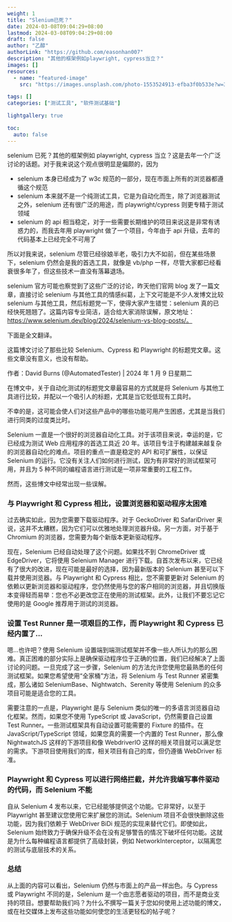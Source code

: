 ```yaml
---
weight: 1
title: "Slenium已死？"
date: 2024-03-08T09:04:29+08:00
lastmod: 2024-03-08T09:04:29+08:00
draft: false
author: "乙醇"
authorLink: "https://github.com/easonhan007"
description: "其他的框架例如playwright, cypress当立？"
images: []
resources:
  - name: "featured-image"
    src: "https://images.unsplash.com/photo-1553524913-efba3f0b533e?w=300"

tags: []
categories: ["测试工具", "软件测试基础"]

lightgallery: true

toc:
  auto: false
---
```


selenium 已死？其他的框架例如 playwright, cypress 当立？这是去年一个广泛讨论的话题。对于我来说这个观点很明显是偏颇的，因为

- selenium 本身已经成为了 w3c 规范的一部分，现在市面上所有的浏览器都遵循这个规范
- selenium 本来就不是一个纯测试工具，它是为自动化而生，除了浏览器测试之外，selenium 还有很广泛的用途，而 playwright/cypress 则更专精于测试领域
- selenium 的 api 相当稳定，对于一些需要长期维护的项目来说这是非常有诱惑力的，而我去年用 playwright 做了一个项目，今年由于 api 升级，去年的代码基本上已经完全不可用了

所以对我来说，selenium 尽管已经徐娘半老，吸引力大不如前，但在某些场景下，selenium 仍然会是我的首选工具，就像是 vb/php 一样，尽管大家都已经看衰很多年了，但这些技术一直没有落幕退场。

selenium 官方可能也察觉到了这些广泛的讨论，昨天他们官网 blog 发了一篇文章，直接讨论 selenium 与其他工具的情感纠葛，上下文可能是不少人发博文比较 selenium 与其他工具，然后标题党一下，使得大家产生错觉：selenium 真的已经快死翘翘了。这篇内容专业简洁，适合给大家消除误解，原文地址：https://www.selenium.dev/blog/2024/selenium-vs-blog-posts/。

下面是全文翻译。

这篇博文讨论了那些比较 Selenium、Cypress 和 Playwright 的标题党文章。这些文章没有意义，也没有帮助。

作者：David Burns (@AutomatedTester) | 2024 年 1 月 9 日星期二

在博文中，关于自动化测试的标题党文章最容易的方式就是将 Selenium 与其他工具进行比较，并配以一个吸引人的标题，尤其是当它贬低现有工具时。

不幸的是，这可能会使人们对这些产品中的哪些功能可用产生困惑，尤其是当我们进行同类的过度类比时。

Selenium 一直是一个很好的浏览器自动化工具。对于该项目来说，幸运的是，它已经成为测试 Web 应用程序的首选工具近 20 年。该项目专注于构建越来越复杂的浏览器自动化的难点。项目的重点一直是稳定的 API 和可扩展性，以保证 Selenium 的运行。它没有关注人们如何进行测试，因为有非常好的测试框架可用，并且为 5 种不同的编程语言进行测试是一项非常重要的工程工作。

然而，这些博文中经常出现一些误解。

### 与 Playwright 和 Cypress 相比，设置浏览器和驱动程序太困难

过去确实如此，因为您需要下载驱动程序。对于 GeckoDriver 和 SafariDriver 来说，这并不太糟糕，因为它们可以优雅地处理浏览器升级。另一方面，对于基于 Chromium 的浏览器，您需要为每个新版本更新驱动程序。

现在，Selenium 已经自动处理了这个问题。如果找不到 ChromeDriver 或 EdgeDriver，它将使用 Selenium Manager 进行下载。自首次发布以来，它已经有了很大的改进，现在可能是最好的选择，因为最新版本的 Selenium 甚至可以下载并使用浏览器。与 Playwright 和 Cypress 相比，您不需要更新对 Selenium 的依赖以更新浏览器和驱动程序，您仍然使用与您的客户相同的浏览器，并且切换版本变得轻而易举：您也不必更改您正在使用的测试框架。此外，让我们不要忘记它使用的是 Google 推荐用于测试的浏览器。

### 设置 Test Runner 是一项艰巨的工作，而 Playwright 和 Cypress 已经内置了...

嗯...也许吧？使用 Selenium 设置端到端测试框架并不像一些人所认为的那么困难。真正困难的部分实际上是确保驱动程序位于正确的位置，我们已经解决了上面讨论的问题。一旦完成了这一步骤，Selenium 的方法允许您使用您最熟悉的任何测试框架。如果您希望使用“全家桶”方法，将 Selenium 与 Test Runner 紧密集成，那么诸如 SeleniumBase、Nightwatch、Serenity 等使用 Selenium 的众多项目可能是适合您的工具。

需要注意的一点是，Playwright 是与 Selenium 类似的唯一的多语言浏览器自动化框架。然而，如果您不使用 TypeScript 或 JavaScript，仍然需要自己设置 Test Runner。一些测试框架具有自动设置可能需要的 Fixture 的插件。在 JavaScript/TypeScript 领域，如果您真的需要一个内置的 Test Runner，那么像 NightwatchJS 这样的下游项目和像 WebdriverIO 这样的相关项目就可以满足您的需求。下游项目使用我们的库，相关项目有自己的库，但仍遵循 WebDriver 标准。

### Playwright 和 Cypress 可以进行网络拦截，并允许我编写事件驱动的代码，而 Selenium 不能

自从 Selenium 4 发布以来，它已经能够提供这个功能。它非常好，以至于 Playwright 甚至建议您使用它来扩展您的测试。Selenium 项目不会很快删除这些功能，因为我们依赖于 WebDriver BiDi 规范的实现来替代它们。即使如此，Selenium 始终致力于确保升级不会在没有足够警告的情况下破坏任何功能。这就是为什么每种编程语言都提供了高级封装，例如 NetworkInterceptor，以隔离您的测试与底层技术的关系。

### 总结

从上面的内容可以看出，Selenium 仍然与市面上的产品一样出色。与 Cypress 或 Playwright 不同的是，Selenium 是一个由志愿者驱动的项目，而不是商业支持的项目。想要帮助我们吗？为什么不撰写一篇关于您如何使用上述功能的博文，或在社交媒体上发布这些功能如何使您的生活更轻松的帖子呢？
